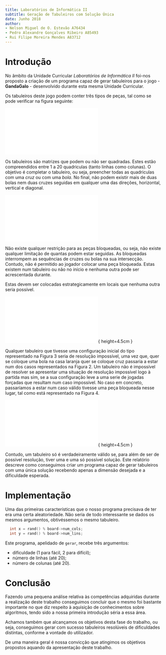 ```yaml
---
title: Laboratórios de Informática II
subtitle: Geração de Tabuleiros com Solução Única
date: Junho 2018
author:
- Nelson Miguel de O. Estevão A76434
- Pedro Alexandre Gonçalves Ribeiro A85493
- Rui Filipe Moreira Mendes A83712
---
```


# Introdução

No âmbito da Unidade Curricular *Laboratórios de Informática II* foi-nos
proposto a criação de um programa capaz de gerar tabuleiros para o jogo -
**GandaGalo** - desenvolvido durante esta mesma Unidade Curricular.

Os tabuleiros deste jogo podem conter três tipos de peças, tal como se pode
verificar na figura seguinte:

![Tipos de Peças](relatorio/figures/figure0.pdf)

Os tabuleiros são matrizes que podem ou não ser quadradas. Estes estão
compreendidos entre 1 a 20 quadriculas (tanto linhas como colunas). O objetivo é
completar o tabuleiro, ou seja, preencher todas as quadriculas com uma *cruz* ou
com uma *bola*. No final, não podem existir mais de duas bolas nem duas cruzes
seguidas em qualquer uma das direções, horizontal, vertical e diagonal.


![Exemplos de casos inválidos](relatorio/figures/invalidos.pdf)

Não existe qualquer restrição para as peças bloqueadas, ou seja, não existe
qualquer limitação de quantas podem estar seguidas. As bloqueadas interrompem as
sequências de cruzes ou bolas na sua intersecção. Contudo, não é permitido ao
jogador colocar uma peça bloqueada. Estas existem num tabuleiro ou não no início
e nenhuma outra pode ser acrescentada durante.

Estas devem ser colocadas estrategicamente em locais que nenhuma outra seria
possível.

![Tabuleiro impossível de resolver](relatorio/figures/impossivel.pdf){ height=4.5cm }

Qualquer tabuleiro que tivesse uma configuração inicial do tipo representado na
Figura 3 seria de resolução impossível, uma vez que, quer se coloque uma bola na
casa laranja quer se coloque cruz passaria a estar num dos casos representados
na Figura 2. Um tabuleiro não é impossível de resolver se apresentar uma
situação de resolução impossível logo à partida mas sim, se a sua configuração
leve a uma serie de jogadas forçadas que resultam num caso impossível. No caso
em concreto, passaríamos a estar num caso válido tivesse uma peça bloqueada
nesse lugar, tal como está representado na Figura 4.

![Correção possível para tabuleiro impossível](relatorio/figures/fix-bloqueada.pdf){ height=4.5cm }

Contudo, um tabuleiro só é verdadeiramente válido se, para além de ser de
possível resolução, tiver uma e uma só possível solução. Este relatório descreve
como conseguimos criar um programa capaz de gerar tabuleiros com uma única
solução recebendo apenas a dimensão desejada e a dificuldade esperada.

# Implementação

Uma das primeiras características que o nosso programa precisava de ter era uma
certa aleatoriedade. Não seria de todo interessante se dados os mesmos
argumentos, obtivéssemos o mesmo tabuleiro.

```C
  int x = rand() % board->num_cols;
  int y = rand() % board->num_lins;
```

Este programa, apelidado de `gerar`, recebe três argumentos:

- dificuldade (1 para fácil, 2 para difícil);
- número de linhas (até 20);
- número de colunas (até 20).

# Conclusão

Fazendo uma pequena análise relativa às competências adquiridas durante a realização 
deste trabalho conseguimos concluir que o mesmo foi bastante importante no que diz
respeito à aquisição de conhecimentos sobre algoritmos, tendo sido a nossa primeira
introdução séria a essa área.

Achamos também que alcançamos os objetivos desta fase do trabalho, ou seja, conseguimos
gerar com sucesso tabuleiros resolúveis de dificuldades distintas, conforme a vontade
do utilizador.

De uma maneira geral é nossa convicção que atingimos os objetivos propostos
aquando da apresentação deste trabalho.
